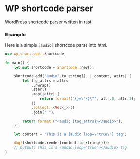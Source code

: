 # WP shortcode parser
WordPress shortcode parser written in rust.

### Example
Here is a simple `[audio]` shortcode parse into html.

```rust
use wp_shortcode::Shortcode;

fn main() {
    let mut shortcode = Shortcode::new();

    shortcode.add("audio".to_string(), |_content, attrs| {
        let tag_attrs = attrs
            .unwrap()
            .iter()
            .map(|attr| {
                return format!("{}=\"{}\"", attr.0, attr.1);
            })
            .collect::<Vec<_>>()
            .join(" ");

        return format!("<audio {tag_attrs}></audio>");
    });

    let content = "This is a [audio loop=\"true\"] tag";

    dbg!(shortcode.render(content.to_string()));
    // Output: This is a <audio loop="true"></audio> tag
}
```
